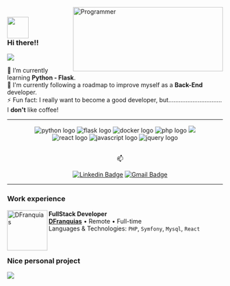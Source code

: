 <!--
- 🔭 I’m currently working on ...
- 🌱 I’m currently learning ...
- 👯 I’m looking to collaborate on ...
- 🤔 I’m looking for help with ...
- 💬 Ask me about ...
- 📫 How to reach me: ...
- 😄 Pronouns: ...
- ⚡ Fun fact: ...
-->

<img align="right" src="https://wallpapercave.com/uwp/uwp2493552.gif" height="150" width="350" style="object-fit: cover;" alt="Programmer"  />

<h3> 
 <img src="https://media.giphy.com/media/3oz8xSjBmD1ZyELqW4/giphy.gif" width="50"> 
 <br>
 Hi there!! 
</h3> 
<img src="https://img.shields.io/static/v1?label=I'm&message=Gabriel&color=134da1&style=for-the-badge&logo=GitHub">
<p>
  🌱 I’m currently learning <b>Python - Flask</b>. <br>
  🎯 I'm currently following a roadmap to improve myself as a <b>Back-End</b> developer.<br>
  ⚡ Fun fact: I really want to become a good developer, but............................... I <b>don't</b> like coffee!
</p>
<hr>
<div align="center">
 <img src="https://img.shields.io/badge/Python-3776AB?style=for-the-badge&logo=python&color=1d3046&labelColor=182330&logoColor=white" alt="python logo"  />
 <img src="https://img.shields.io/badge/Flask-000000?style=for-the-badge&logo=flask&color=1d3046&labelColor=182330&logoColor=white" alt="flask logo"  />
 <img src="https://img.shields.io/badge/Docker-2496ED?style=for-the-badge&logo=docker&color=1d3046&labelColor=182330&logoColor=white" alt="docker logo"  />
 <img src="https://img.shields.io/badge/PHP-777BB4?style=for-the-badge&logo=php&color=1d3046&labelColor=182330&logoColor=white" alt="php logo"  />
 <img src="https://img.shields.io/badge/symfony-1f2430?style=for-the-badge&logo=symfony&color=1d3046&labelColor=182330&logoColor=white"/>
 <br>
 <img src="https://img.shields.io/badge/React-20232A?style=for-the-badge&logo=react&color=442772&labelColor=2c194a&logoColor=white" alt="react logo"  />
 <img src="https://img.shields.io/badge/JavaScript-323330?style=for-the-badge&logo=javascript&color=442772&labelColor=2c194a&logoColor=white" alt="javascript logo"  />
 <img src="https://img.shields.io/badge/jQuery-0769AD?style=for-the-badge&logo=jquery&color=442772&labelColor=2c194a&logoColor=white" alt="jquery logo"  />
</div>
<br>
<ul align="center">
  📫 

  [![Linkedin Badge](https://img.shields.io/badge/-LinkedIn-blue?style=flat-square&logo=Linkedin&logoColor=white&link=link_do_seu_perfil_no_linkedin)](https://www.linkedin.com/in/gabriel-rwx/)
  [![Gmail Badge](https://img.shields.io/badge/-Gmail-c14438?style=flat-square&logo=Gmail&logoColor=white&link=mailto:seu_email)](mailto:gabrielfer.s88@gmail.com)
</ul>
<hr>

### Work experience

 [<img align="left" height="94px" width="94px" alt="DFranquias" src="https://media.licdn.com/dms/image/C4D0BAQE1-PAIZCuu1g/company-logo_200_200/0/1629112354379?e=2147483647&v=beta&t=LEONDMr0AOeGOQlRe0cG4eA6Hifv6V3BsNZ9QBNnaPk"/>](https://dfranquias.com) 
   
 **FullStack Developer** \
 [**DFranquias**](https://dfranquias.com) • Remote • Full-time \
 Languages & Technologies: `PHP`, `Symfony`, `Mysql`, `React` \
<br/>
<br>

### Nice personal project

<a href="https://github.com/gabrielroot/flask-nu-box">
   <img align="center" src="https://github-readme-stats.vercel.app/api/pin/?username=gabrielroot&repo=flask-nu-box&theme=outrun" />
</a>
<!-- 
<div align="center">
 <h5>👁️ Visitor Counter: </h5>

 ![Visitor Counter](https://profile-counter.glitch.me/gabrielroot/count.svg)
 <br>
 Thanks for +1
</div -->

